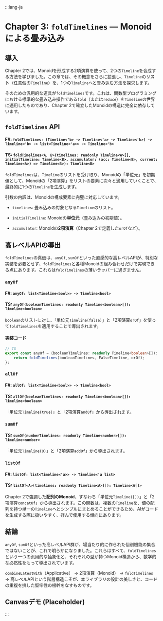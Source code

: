 :::lang-ja

# Chapter 3: `foldTimelines` — Monoidによる畳み込み

## 導入

Chapter 2では、Monoidを形成する2項演算を使って、2つの`Timeline`を合成する方法を学びました。この章では、その概念をさらに拡張し、`Timeline`の**リスト**（任意個の`Timeline`）を、1つの`Timeline`へと畳み込む方法を探求します。

そのための汎用的な道具が`foldTimelines`です。これは、関数型プログラミングにおける標準的な畳み込み操作である`fold`（または`reduce`）を`Timeline`の世界に適用したものであり、Chapter 2で確立したMonoidの構造に完全に依存しています。

## `foldTimelines` API

#### F\#: `foldTimelines: (Timeline<'b> -> Timeline<'a> -> Timeline<'b>) -> Timeline<'b> -> list<Timeline<'a>> -> Timeline<'b>`

#### TS: `foldTimelines<A, B>(timelines: readonly Timeline<A>[], initialTimeline: Timeline<B>, accumulator: (acc: Timeline<B>, current: Timeline<A>) => Timeline<B>): Timeline<B>`

`foldTimelines`は、`Timeline`のリストを受け取り、Monoidの「単位元」を初期値として、Monoidの「2項演算」をリストの要素に次々と適用していくことで、最終的に1つの`Timeline`を生成します。

引数の内訳は、Monoidの構成要素に完璧に対応しています。

- `timelines`: 畳み込みの対象となる`Timeline`のリスト。

- `initialTimeline`: Monoidの**単位元**（畳み込みの初期値）。

- `accumulator`: Monoidの**2項演算**（Chapter 2で定義した`orOf`など）。

## 高レベルAPIの導出

`foldTimelines`の真価は、`anyOf`, `sumOf`といった直感的な高レベルAPIが、特別な実装を必要とせず、`foldTimelines`と各種Monoidの組み合わせだけで実現できる点にあります。これらは`foldTimelines`の薄いラッパーに過ぎません。

### `anyOf`

#### F\#: `anyOf: list<Timeline<bool>> -> Timeline<bool>`

#### TS: `anyOf(booleanTimelines: readonly Timeline<boolean>[]): Timeline<boolean>`

`boolean`のリストに対し、「単位元`Timeline(false)`」と「2項演算`orOf`」を使って`foldTimelines`を適用することで導出されます。

#### 実装コード

```typescript
// TS
export const anyOf = (booleanTimelines: readonly Timeline<boolean>[]): Timeline<boolean> => {
    return foldTimelines(booleanTimelines, FalseTimeline, orOf);
};
```

### `allOf`

#### F\#: `allOf: list<Timeline<bool>> -> Timeline<bool>`

#### TS: `allOf(booleanTimelines: readonly Timeline<boolean>[]): Timeline<boolean>`

「単位元`Timeline(true)`」と「2項演算`andOf`」から導出されます。

### `sumOf`

#### TS: `sumOf(numberTimelines: readonly Timeline<number>[]): Timeline<number>`

「単位元`Timeline(0)`」と「2項演算`addOf`」から導出されます。

### `listOf`

#### F\#: `listOf: list<Timeline<'a>> -> Timeline<'a list>`

#### TS: `listOf<A>(timelines: readonly Timeline<A>[]): Timeline<A[]>`

Chapter 2で強調した**配列のMonoid**、すなわち「単位元`Timeline([])`」と「2項演算`concatOf`」から導出されます。この関数は、複数の`Timeline`を、値の配列を持つ単一の`Timeline`へとシンプルにまとめることができるため、AIがコードを生成する際に扱いやすく、好んで使用する傾向にあります。

## 結論

`anyOf`, `sumOf`といった高レベルAPI群が、場当たり的に作られた個別機能の集合ではないことが、これで明らかになりました。これらはすべて、`foldTimelines`という一つの汎用的な抽象化と、それぞれの型が持つMonoid構造から、数学的な必然性をもって導出されています。

`combineLatestWith`（Applicative） → 2項演算（Monoid） → `foldTimelines` → 高レベルAPIという階層構造こそが、本ライブラリの設計の美しさと、コードの重複を排した堅牢性の根幹をなすものです。

## Canvasデモ (Placeholder)

:::